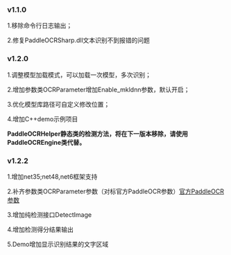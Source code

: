 ### v1.1.0

1.移除命令行日志输出；

2.修复PaddleOCRSharp.dll文本识别不到报错的问题

### v1.2.0

1.调整模型加载模式，可以加载一次模型，多次识别；

2.增加参数类OCRParameter增加Enable_mkldnn参数，默认开启；

3.优化模型库路径可自定义修改位置；

4.增加C++demo示例项目

 **PaddleOCRHelper静态类的检测方法，将在下一版本移除，请使用PaddleOCREngine类代替。** 

### v1.2.2

1.增加net35;net48,net6框架支持

2.补齐参数类OCRParameter参数（对标官方PaddleOCR参数）[官方PaddleOCR参数](https://gitee.com/paddlepaddle/PaddleOCR/tree/release/2.4/deploy/cpp_infer)
 
3.增加纯检测接口DetectImage
 
4.增加检测得分结果输出

5.Demo增加显示识别结果的文字区域

